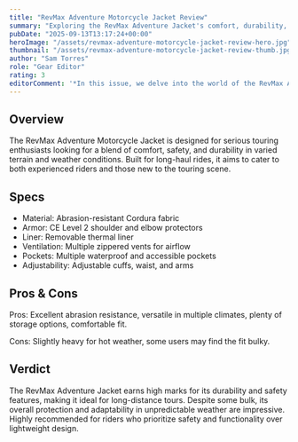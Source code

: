 ```yaml
---
title: "RevMax Adventure Motorcycle Jacket Review"
summary: "Exploring the RevMax Adventure Jacket's comfort, durability, and real-road performance."
pubDate: "2025-09-13T13:17:24+00:00"
heroImage: "/assets/revmax-adventure-motorcycle-jacket-review-hero.jpg"
thumbnail: "/assets/revmax-adventure-motorcycle-jacket-review-thumb.jpg"
author: "Sam Torres"
role: "Gear Editor"
rating: 3
editorComment: '*In this issue, we delve into the world of the RevMax Adventure Motorcycle Jacket, a piece that ambitiously promises to combine comfort, durability, and outstanding road performance. Our thorough exploration reveals if it truly stands up to the rigorous demands of adventure riding, ensuring you have the best gear for your journey.*'
---
```


<h2>Overview</h2>
<p>The RevMax Adventure Motorcycle Jacket is designed for serious touring enthusiasts looking for a blend of comfort, safety, and durability in varied terrain and weather conditions. Built for long-haul rides, it aims to cater to both experienced riders and those new to the touring scene.</p>
<h2>Specs</h2>
<ul>
  <li>Material: Abrasion-resistant Cordura fabric</li>
  <li>Armor: CE Level 2 shoulder and elbow protectors</li>
  <li>Liner: Removable thermal liner</li>
  <li>Ventilation: Multiple zippered vents for airflow</li>
  <li>Pockets: Multiple waterproof and accessible pockets</li>
  <li>Adjustability: Adjustable cuffs, waist, and arms</li>
</ul>
<h2>Pros & Cons</h2>
<p>Pros: Excellent abrasion resistance, versatile in multiple climates, plenty of storage options, comfortable fit.</p>
<p>Cons: Slightly heavy for hot weather, some users may find the fit bulky.</p>
<h2>Verdict</h2>
<p>The RevMax Adventure Jacket earns high marks for its durability and safety features, making it ideal for long-distance tours. Despite some bulk, its overall protection and adaptability in unpredictable weather are impressive. Highly recommended for riders who prioritize safety and functionality over lightweight design.</p>